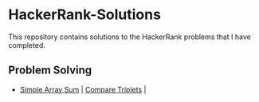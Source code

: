 # HackerRank-Solutions
This repository contains solutions to the HackerRank problems that I have completed.
## Problem Solving 
- [Simple Array Sum](simpleArraySum.java)  |  [Compare Triplets](compareTriplets.java)  |  
